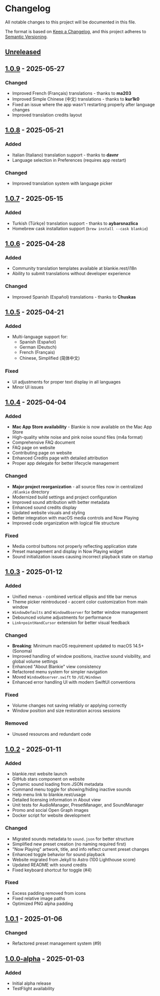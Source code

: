 # Changelog

All notable changes to this project will be documented in this file.

The format is based on [Keep a Changelog](https://keepachangelog.com/en/1.1.0/),
and this project adheres to [Semantic Versioning](https://semver.org/spec/v2.0.0.html).

## [Unreleased]

## [1.0.9] - 2025-05-27

### Changed

- Improved French (Français) translations - thanks to **ma203**
- Improved Simple Chinese (中文) translations - thanks to **kur1k0**
- Fixed an issue where the app wasn't restarting properly after language changes
- Improved translation credits layout

## [1.0.8] - 2025-05-21

### Added

- Italian (Italiano) translation support - thanks to **davnr**
- Language selection in Preferences (requires app restart)

### Changed

- Improved translation system with language picker

## [1.0.7] - 2025-05-15

### Added

- Turkish (Türkçe) translation support - thanks to **aybarsnazlica**
- Homebrew cask installation support (`brew install --cask blankie`)

## [1.0.6] - 2025-04-28

### Added

- Community translation templates available at blankie.rest/i18n
- Ability to submit translations without developer experience

### Changed

- Improved Spanish (Español) translations - thanks to **Chuskas**

## [1.0.5] - 2025-04-21

### Added

- Multi-language support for:
  - Spanish (Español)
  - German (Deutsch)
  - French (Français)
  - Chinese, Simplified (简体中文)

### Fixed

- UI adjustments for proper text display in all languages
- Minor UI issues

## [1.0.4] - 2025-04-04

### Added

- **Mac App Store availability** - Blankie is now available on the Mac App Store
- High-quality white noise and pink noise sound files (m4a format)
- Comprehensive FAQ document
- FAQ page on website
- Contributing page on website
- Enhanced Credits page with detailed attribution
- Proper app delegate for better lifecycle management

### Changed

- **Major project reorganization** - all source files now in centralized `/Blankie` directory
- Modernized build settings and project configuration
- Improved sound attribution with better metadata
- Enhanced sound credits display
- Updated website visuals and styling
- Better integration with macOS media controls and Now Playing
- Improved code organization with logical file structure

### Fixed

- Media control buttons not properly reflecting application state
- Preset management and display in Now Playing widget
- Sound initialization issues causing incorrect playback state on startup

## [1.0.3] - 2025-01-12

### Added

- Unified menus - combined vertical ellipsis and title bar menus
- Theme picker reintroduced - accent color customization from main window
- `WindowDefaults` and `WindowObserver` for better window management
- Debounced volume adjustments for performance
- `Link+pointHandCursor` extension for better visual feedback

### Changed

- **Breaking**: Minimum macOS requirement updated to macOS 14.5+ (Sonoma)
- Improved handling of window positions, inactive sound visibility, and global volume settings
- Enhanced "About Blankie" view consistency
- Refactored menu system for simpler navigation
- Moved `WindowObserver.swift` to `/UI/Windows`
- Enhanced error handling UI with modern SwiftUI conventions

### Fixed

- Volume changes not saving reliably or applying correctly
- Window position and size restoration across sessions

### Removed

- Unused resources and redundant code

## [1.0.2] - 2025-01-11

### Added

- blankie.rest website launch
- GitHub stars component on website
- Dynamic sound loading from JSON metadata
- Command menu toggle for showing/hiding inactive sounds
- Help menu link to blankie.rest/usage
- Detailed licensing information in About view
- Unit tests for AudioManager, PresetManager, and SoundManager
- Promo and social Open Graph images
- Docker script for website development

### Changed

- Migrated sounds metadata to `sound.json` for better structure
- Simplified new preset creation (no naming required first)
- "Now Playing" artwork, title, and info reflect current preset changes
- Enhanced toggle behavior for sound playback
- Website migrated from Jekyll to Astro (100 Lighthouse score)
- Updated README with sound credits
- Fixed keyboard shortcut for toggle (#4)

### Fixed

- Excess padding removed from icons
- Fixed relative image paths
- Optimized PNG alpha padding

## [1.0.1] - 2025-01-06

### Changed

- Refactored preset management system (#9)

## [1.0.0-alpha] - 2025-01-03

### Added

- Initial alpha release
- TestFlight availability

[Unreleased]: https://github.com/codybrom/blankie/compare/v1.0.9...HEAD
[1.0.9]: https://github.com/codybrom/blankie/compare/v1.0.8...v1.0.9
[1.0.8]: https://github.com/codybrom/blankie/compare/v1.0.7...v1.0.8
[1.0.7]: https://github.com/codybrom/blankie/compare/v1.0.6...v1.0.7
[1.0.6]: https://github.com/codybrom/blankie/compare/v1.0.5...v1.0.6
[1.0.5]: https://github.com/codybrom/blankie/compare/v1.0.4...v1.0.5
[1.0.4]: https://github.com/codybrom/blankie/compare/v1.0.3...v1.0.4
[1.0.3]: https://github.com/codybrom/blankie/compare/v1.0.2...v1.0.3
[1.0.2]: https://github.com/codybrom/blankie/compare/v1.0.1...v1.0.2
[1.0.1]: https://github.com/codybrom/blankie/compare/v1.0.0-alpha...v1.0.1
[1.0.0-alpha]: https://github.com/codybrom/blankie/releases/tag/v1.0.0-alpha

